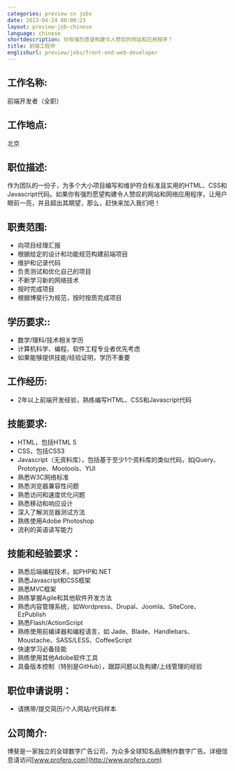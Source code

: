 ```yaml
---
categories: preview cn jobs
date: 2013-04-24 00:00:23
layout: preview-job-chinese
language: chinese
shortdescription: 你有强烈愿望构建令人赞叹的网站和应用程序？
title: 前端工程师
englishurl: preview/jobs/front-end-web-developer
---
```


## 工作名称:
前端开发者（全职）

## 工作地点:
北京

## 职位描述: 
作为团队的一份子，为多个大小项目编写和维护符合标准且实用的HTML、CSS和Javascript代码。如果你有强烈愿望构建令人赞叹的网站和网络应用程序，让用户眼前一亮，并且超出其期望，那么，赶快来加入我们吧！

## 职责范围:
* 向项目经理汇报
* 根据给定的设计和功能规范构建前端项目
* 维护和记录代码
* 负责测试和优化自己的项目
* 不断学习新的网络技术
* 按时完成项目
* 根据博斐行为规范，按时按质完成项目

## 学历要求::
* 数学/理科/技术相关学历
* 计算机科学、编程、软件工程专业者优先考虑
* 如果能够提供技能/经验证明，学历不重要

## 工作经历:
* 2年以上前端开发经验，熟练编写HTML、CSS和Javascript代码

## 技能要求:
* HTML，包括HTML 5
* CSS，包括CSS3
* Javascript（无资料库），包括基于至少1个资料库的类似代码，如jQuery、Prototype、Mootools、YUI
* 熟悉W3C网络标准
* 熟悉浏览器兼容性问题
* 熟悉访问和速度优化问题
* 熟悉移动和响应设计
* 深入了解浏览器测试方法
* 熟练使用Adobe Photoshop
* 流利的英语读写能力

## 技能和经验要求：
* 熟悉后端编程技术，如PHP和.NET
* 熟悉Javascript和CSS框架
* 熟悉MVC框架
* 熟练掌握Agile和其他软件开发方法
* 熟悉内容管理系统，如Wordpress、Drupal、Joomla、SiteCore、EzPublish
* 熟悉Flash/ActionScript
* 熟练使用前编译器和编程语言，如 Jade、Blade、Handlebars、Moustache、SASS/LESS、CoffeeScript
* 快速学习必备技能
* 熟练使用其他Adobe软件工具
* 具备版本控制（特别是GitHub），跟踪问题以及构建/上线管理的经验

## 职位申请说明：
* 请携带/提交简历/个人网站/代码样本

## 公司简介:
博斐是一家独立的全球数字广告公司，为众多全球知名品牌制作数字广告。详细信息请访问[www.profero.com](http://www.profero.com)